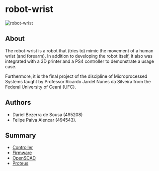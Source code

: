 # robot-wrist

![robot-wrist](images/all.jpg)
## About

The robot-wrist is a robot that (tries to) mimic the movement of a human wrist
(and forearm). In addition to developing the robot itself, it also was 
integrated with a 3D printer and a PS4 controller to demonstrate a usage case.

Furthermore, it is the final project of the discipline of Microprocessed Systems
taught by Professor Ricardo Jardel Nunes da Silveira from the Federal University
of Ceará (UFC).

## Authors

- Dariel Bezerra de Sousa (495208)
- Felipe Paiva Alencar (494543).

## Summary
- [Controller](controller/)
- [Firmware](firmware/)
- [OpenSCAD](openscad/)
- [Proteus](proteus)

























